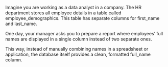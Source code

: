 Imagine you are working as a data analyst in a company. The HR department stores all employee details in a table called employee_demographics. This table has separate columns for first_name and last_name.

One day, your manager asks you to prepare a report where employees’ full names are displayed in a single column instead of two separate ones.

This way, instead of manually combining names in a spreadsheet or application, the database itself provides a clean, formatted full_name column.
